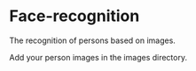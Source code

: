 # Face-recognition
The recognition of persons based on images.

Add your person images in the images directory.
